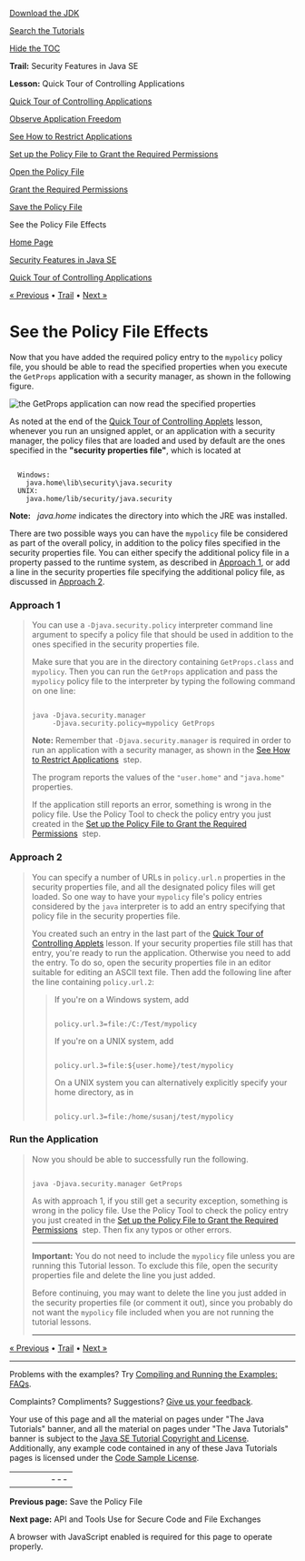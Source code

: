 [Download
the JDK](http://java.sun.com/javase/6/download.jsp)
  
[Search the
Tutorials](../../search.html)
  
[Hide the TOC](javascript:toggleLeft())

**Trail:** Security Features in Java SE
  
**Lesson:** Quick Tour of Controlling Applications

[Quick Tour of Controlling Applications](index.html)

[Observe Application Freedom](step1.html)

[See How to Restrict Applications](step2.html)

[Set up the Policy File to Grant the Required Permissions](step3.html)

[Open the Policy File](wstep1.html)

[Grant the Required Permissions](wstep2.html)

[Save the Policy File](wstep3.html)

See the Policy File Effects

[Home Page](../../index.html)
>
[Security Features in Java SE](../index.html)
>
[Quick Tour of Controlling Applications](index.html)

[« Previous](wstep3.html) • [Trail](../TOC.html) • [Next »](../sigcert/index.html)

# See the Policy File Effects

Now that you have added the required policy entry to
the `mypolicy` policy file,
you should be able to read the specified properties
when you execute the `GetProps` application with
a security manager, as shown in the following figure.

![the GetProps application can now read the specified properties](../../figures/security/step6.gif)

As noted at the end of the
[Quick Tour of Controlling Applets](../tour1/index.html)
lesson, whenever you run an unsigned applet, or an application with a security manager,
the policy files that are loaded and used by default are the ones
specified in the **"security properties file"**,
which is located at

```

  Windows:
    java.home\lib\security\java.security 
  UNIX:
    java.home/lib/security/java.security

```

**Note:**   *java.home* indicates the directory into which the JRE was installed.

There are two possible ways you can have the
`mypolicy` file
be considered as part of the overall policy, in addition to the policy files specified in
the security properties file. You can either specify the additional policy file in a
property passed to the runtime system, as described in
[Approach 1](#Approach1),
or add a line in the security properties
file specifying the additional policy file, as discussed in
[Approach 2](#Approach2).

### Approach 1

> You can use a `-Djava.security.policy` interpreter
> command line argument to specify a
> policy file that should be used in addition to the ones
> specified in the security properties file.
>
> Make sure that you are in the directory containing `GetProps.class`
> and `mypolicy`. Then you can
> run the `GetProps` application and pass the
> `mypolicy` policy file to the
> interpreter by typing the following command on one line:
>
> ```
>
> java -Djava.security.manager
>      -Djava.security.policy=mypolicy GetProps
>
> ```
>
> **Note:** Remember that `-Djava.security.manager` is
> required in order to run an application with a security manager,
> as shown in the [See How to Restrict Applications](step2.html) 
> step.
>
> The program reports the values of the `"user.home"` and
> `"java.home"` properties.
>
> If the application still reports an error,
> something is wrong in the policy file.
> Use the Policy Tool to check the policy entry you just created in the
> [Set up the Policy File to Grant the Required Permissions](step3.html) 
> step.

### Approach 2

> You can specify a number of URLs
> in `policy.url.n` properties in the security properties file, and
> all the designated policy files will get loaded.
> So one way to have your `mypolicy` file's policy entries considered by the
> `java` interpreter is to add
> an entry specifying that policy file in the security properties file.
>
> You created such an entry in the last part of the
> [Quick Tour of Controlling Applets](../tour1/index.html)
> lesson. If your security properties file still has that entry,
> you're ready to run the application. Otherwise you need
> to add the entry. To do so, open the security properties file
> in an editor suitable for editing an
> ASCII text file. Then add the following line after the line
> containing `policy.url.2`:
> > If you're on a Windows system, add
> >
> > ```
> >
> > policy.url.3=file:/C:/Test/mypolicy
> >
> > ```
> >
> > If you're on a UNIX system, add
> >
> > ```
> >
> > policy.url.3=file:${user.home}/test/mypolicy
> >
> > ```
> >
> > On a UNIX system you can alternatively explicitly specify your home directory, as in
> >
> > ```
> >
> > policy.url.3=file:/home/susanj/test/mypolicy
> >
> > ```

### Run the Application

> Now you should be able to successfully run the following.
>
> ```
>
> java -Djava.security.manager GetProps
>
> ```
>
> As with approach 1, if you still get a security exception,
> something is wrong in the policy file.
> Use the Policy Tool to check the policy entry you just created in the
> [Set up the Policy File to Grant the Required Permissions](step3.html) 
> step. Then fix any typos or other errors.
>
> ---
>
> **Important:** You do not need to include the `mypolicy` file unless you are running this Tutorial lesson. To exclude this file, open the security properties file and delete the line you just added.
>
> Before continuing, you may want to delete the line you just
> added in the security properties file (or comment it out), since you probably
> do not want the `mypolicy` file included when you are not running
> the tutorial
> lessons.
>
> ---

[« Previous](wstep3.html)
•
[Trail](../TOC.html)
•
[Next »](../sigcert/index.html)

---

Problems with the examples? Try [Compiling and Running
the Examples: FAQs](../../information/run-examples.html).
  
Complaints? Compliments? Suggestions? [Give
us your feedback](http://download.oracle.com/javase/feedback.html).

Your use of this page and all the material on pages under "The Java Tutorials" banner,
and all the material on pages under "The Java Tutorials" banner is subject to the [Java SE Tutorial Copyright
and License](../../information/license.html).
Additionally, any example code contained in any of these Java
Tutorials pages is licensed under the
[Code
Sample License](http://developers.sun.com/license/berkeley_license.html).

|  |  |  |  |  |
| --- | --- | --- | --- | --- |
| |  |  | | --- | --- | | duke image | Oracle logo | | [About Oracle](http://www.oracle.com/us/corporate/index.html) | [Oracle Technology Network](http://www.oracle.com/technology/index.html) | [Terms of Service](https://www.samplecode.oracle.com/servlets/CompulsoryClickThrough?type=TermsOfService) | Copyright © 1995, 2011 Oracle and/or its affiliates. All rights reserved. |

**Previous page:** Save the Policy File
  
**Next page:** API and Tools Use for Secure Code and File Exchanges




A browser with JavaScript enabled is required for this page to operate properly.